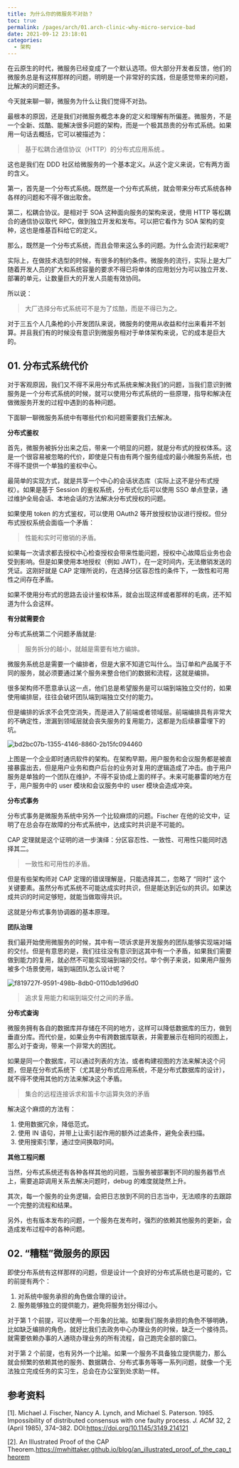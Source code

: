 ```yaml
---
title: 为什么你的微服务不对劲？
toc: true
permalink: /pages/arch/01.arch-clinic-why-micro-service-bad
date: 2021-09-12 23:18:01
categories: 
  - 架构
---
```




在云原生的时代，微服务已经变成了一个默认选项。但大部分开发者反馈，他们的微服务总是有这样那样的问题，明明是一个非常好的实践，但是感觉带来的问题，比解决的问题还多。

今天就来聊一聊，微服务为什么让我们觉得不对劲。

最根本的原因，还是我们对微服务概念本身的定义和理解有所偏差。微服务，不是一个全新、炫酷、能解决很多问题的架构，而是一个极其昂贵的分布式系统。如果用一句话去概括，它可以被描述为：

>  基于松耦合通信协议（HTTP）的分布式应用系统.。

这也是我们在 DDD 社区给微服务的一个基本定义。从这个定义来说，它有两方面的含义。

第一，首先是一个分布式系统。既然是一个分布式系统，就会带来分布式系统各种各样的问题和不得不做出取舍。

第二，松耦合协议。是相对于 SOA 这种面向服务的架构来说，使用 HTTP 等松耦合的通信协议取代 RPC，做到独立开发和发布。可以把它看作为 SOA 架构的变种，这也是维基百科给它的定义。

那么，既然是一个分布式系统，而且会带来这么多的问题。为什么会流行起来呢?

实际上，在做技术选型的时候，有很多的制约条件。微服务的流行，实际上是大厂随着开发人员的扩大和系统容量的要求不得已将单体的应用划分为可以独立开发、部署的单元，让数量巨大的开发人员能有效协同。

所以说：

> 大厂选择分布式系统可不是为了炫酷，而是不得已为之。

对于三五个人几条枪的小开发团队来说，微服务的使用从收益和付出来看并不划算。并且我们有的时候没有意识到微服务相对于单体架构来说，它的成本是巨大的。

## 01. 分布式系统代价

对于客观原因，我们又不得不采用分布式系统来解决我们的问题，当我们意识到微服务是一个分布式系统的时候，就可以使用分布式系统的一些原理，指导和解决在做微服务开发的过程中遇到的各种问题。

下面聊一聊微服务系统中有哪些代价和问题需要我们去解决。

**分布式鉴权**

首先，微服务被拆分出来之后，带来一个明显的问题，就是分布式的授权体系。这是一个很容易被忽略的代价，即使是只有由有两个服务组成的最小微服务系统，也不得不提供一个单独的鉴权中心。

最简单的实现方式，就是共享一个中心的会话状态库（实际上这不是分布式授权）。如果是基于 Session 的鉴权系统，分布式化后可以使用 SSO 单点登录，通过维护全局会话、本地会话的方法解决分布式授权的问题。

如果使用 token 的方式鉴权，可以使用 OAuth2 等开放授权协议进行授权。但分布式授权系统会面临一个矛盾：

> 性能和实时可撤销的矛盾。

如果每一次请求都去授权中心检查授权会带来性能问题，授权中心故障后业务也会受到影响。但是如果使用本地授权（例如 JWT），在一定时间内，无法撤销发送的凭证。这刚好就是 CAP 定理所说的，在选择分区容忍性的条件下，一致性和可用性之间存在矛盾。

如果不使用分布式的思路去设计鉴权体系，就会出现这样或者那样的毛病，还不知道为什么会这样。

**有分就需要合**

分布式系统第二个问题矛盾就是:

>  服务拆分的越小，就越是需要有地方编排。

微服务系统总是需要一个编排者，但是大家不知道它叫什么。当订单和产品属于不同的服务，就必须要通过某个服务来整合他们的数据和流程，这就是编排。

很多架构师不愿意承认这一点，他们总是希望服务是可以端到端独立交付的，如果使用编排层，往往会破坏团队端到端独立交付的能力。

但是编排的诉求不会凭空消失，而是进入了前端或者领域层。前端编排具有非常大的不确定性，泄漏到领域层就会丧失服务的复用能力，这都是为后续暴雷埋下的坑。

![bd2bc07b-1355-4146-8860-2b15fc094460](01.arch-clinic-why-micro-service-bad/bd2bc07b-1355-4146-8860-2b15fc094460.png)


上图是一个企业即时通讯软件的架构。在架构早期，用户服务和会议服务都是被直接暴露出去，但是用户业务和商户后台的业务对复用的逻辑造成了冲击。由于用户服务是单独的一个团队在维护，不得不妥协成上面的样子。未来可能暴雷的地方在于，用户服务中的 user 模块和会议服务中的 user 模块会造成冲突。



**分布式事务**

分布式事务是微服务系统中另外一个比较麻烦的问题。Fischer 在他的论文中，证明了在总会存在故障的分布式系统中，达成实时共识是不可能的。

CAP 定理就是这个证明的进一步演绎：分区容忍性、一致性、可用性只能同时选择其二。

>  一致性和可用性的矛盾。

但是有些架构师对 CAP 定理的错误理解是，只能选择其二，忽略了 “同时” 这个关键要素。虽然分布式系统不可能达成实时共识，但是能达到近似的共识。如果达成共识的时间足够短，就能当做取得共识。

这就是分布式事务协调器的基本原理。

**团队治理**

我们最开始使用微服务的时候，其中有一项诉求是开发服务的团队能够实现端对端的交付。但是有意思的是，我们往往没有意识到这其中有一个矛盾，如果我们需要做到能力的复用，就必然不可能实现端到端的交付。举个例子来说，如果用户服务被多个场景使用，端到端团队怎么设计呢？

![f819727f-9591-498b-8db0-0110db1d96d0](01.arch-clinic-why-micro-service-bad/f819727f-9591-498b-8db0-0110db1d96d0-1460035.png)

>  追求复用能力和端到端交付之间的矛盾。


**分布式查询**

微服务拥有各自的数据库并存储在不同的地方，这样可以降低数据库的压力，做到垂直分库。而代价是，如果业务中有跨数据库联表，并需要展示在相同的视图上，那么对于查询，带来一个非常大的困扰。

如果是同一个数据库，可以通过列表的方法，或者构建视图的方法来解决这个问题，但是在分布式系统下（尤其是分布式应用系统，不是分布式数据库的设计），就不得不使用其他的方法来解决这个矛盾。

>  集合的远程连接诉求和笛卡尔运算失效的矛盾
>
解决这个麻烦的方法有：

1. 使用数据冗余，降低范式。
2. 使用 IN 语句，并带上让索引起作用的额外过滤条件，避免全表扫描。
3. 使用搜索引擎，通过空间换取时间。

**其他工程问题**

当然，分布式系统还有各种各样其他的问题，当服务被部署到不同的服务器节点上，需要追踪调用关系去解决问题时，debug 的难度就陡然上升。

其次，每一个服务的业务逻辑，会把日志放到不同的日志当中，无法顺序的去跟踪一个完整的流程和结果。

另外，也有版本发布的问题，一个服务在发布时，强烈的依赖其他服务的更新，会造成发布过程中的各种问题。

## 02. “糟糕”微服务的原因

即使分布系统有这样那样的问题，但是设计一个良好的分布式系统也是可能的，它的前提有两个：

1. 对系统中服务承担的角色做合理的设计。
2. 服务能够独立的提供能力，避免将服务划分得过小。

对于第 1 个前提，可以使用一个形象的比喻。如果我们服务承担的角色不够明确，比如缺乏编排的角色，就好比我们去政务中心办理业务的时候，缺乏一个接待员。就需要依赖办事的人通晓办理业务的所有流程，自己跑完全部的窗口。

对于第 2 个前提，也有另外一个比喻。如果一个服务不具备独立提供能力，那么就会频繁的依赖其他的服务、数据耦合、分布式事务等等一系列问题，就像一个无法独立完成任务的实习生，总会在办公室到处求助一样。

## 参考资料

[1]. Michael J. Fischer, Nancy A. Lynch, and Michael S. Paterson. 1985. Impossibility of distributed consensus with one faulty process. <i>J. ACM</i> 32, 2 (April 1985), 374–382. DOI:https://doi.org/10.1145/3149.214121

[2]. An Illustrated Proof of the CAP Theorem.https://mwhittaker.github.io/blog/an_illustrated_proof_of_the_cap_theorem

